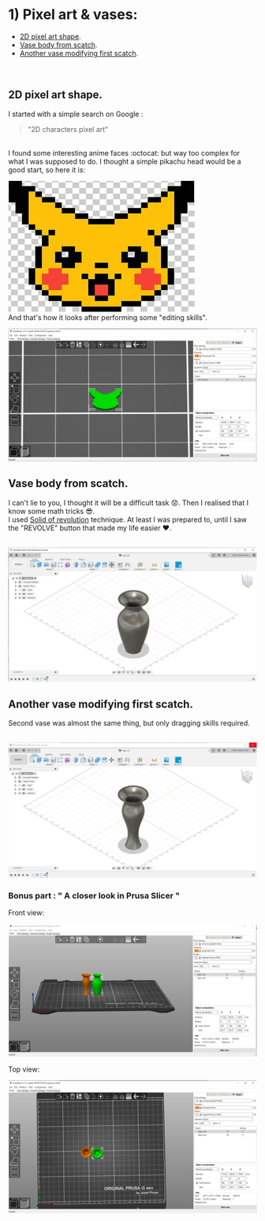# 1) Pixel art & vases:
 
* [2D pixel art shape](#2d-pixel-art-shape). 
* [Vase body from scatch](#vase-body-from-scatch). 
* [Another vase modifying first scatch](#another-vase-modifying-first-scatch). 
<br><br><br>
## 2D pixel art shape.
I started with a simple search on Google : 
> "2D characters pixel art"
<br>
I found some interesting anime faces :octocat: but way too complex for what I was supposed to do. I thought a simple pikachu head would be a good start, so here it is:
<br>

![Pika head](pik.jpg)
<br>
And that's how it looks after performing some "editing skills".
<br>

![Pika head sliced](Pik-sliced.jpg)

## Vase body from scatch.
I can't lie to you, I thought it will be a difficult task :worried:. Then I realised that I know some math tricks :sunglasses:. <br>
I used [Solid of revolution](https://en.wikipedia.org/wiki/Solid_of_revolution) technique. At least I was prepared to, until I saw the "REVOLVE" button that made my life easier :heart:. <br><br>

![Vase 1 f360](Vase-1-f360.JPG)

## Another vase modifying first scatch.
Second vase was almost the same thing, but only dragging skills required.<br><br>

![Vase 2 f360](Vase-2-f360.JPG)

### Bonus part : " A closer look in Prusa Slicer "
Front view: <br>

![Both front](Vase-Front.jpg)

Top view: <br>

![Both top](Vase-Top.jpg)
